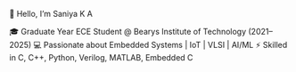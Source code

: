 👋 Hello, I’m Saniya K A

🎓 Graduate Year ECE Student @ Bearys Institute of Technology (2021–2025)
💻 Passionate about Embedded Systems | IoT | VLSI | AI/ML
⚡ Skilled in C, C++, Python, Verilog, MATLAB, Embedded C
